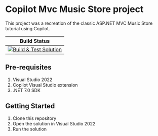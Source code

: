 # Copilot Mvc Music Store project
This project was a recreation of the classic ASP.NET MVC Music Store tutorial using Copilot.

<!-- Build status badge in table -->
|Build Status|
|------------|
|[![Build & Test Solution](https://github.com/ollief87/CopilotMvcMusicStore/actions/workflows/build-test-solution.yaml/badge.svg)](https://github.com/ollief87/CopilotMvcMusicStore/actions/workflows/build-test-solution.yaml)|       

## Pre-requisites
1. Visual Studio 2022
2. Copilot Visual Studio extension
3. .NET 7.0 SDK

## Getting Started
1. Clone this repository
2. Open the solution in Visual Studio 2022
3. Run the solution